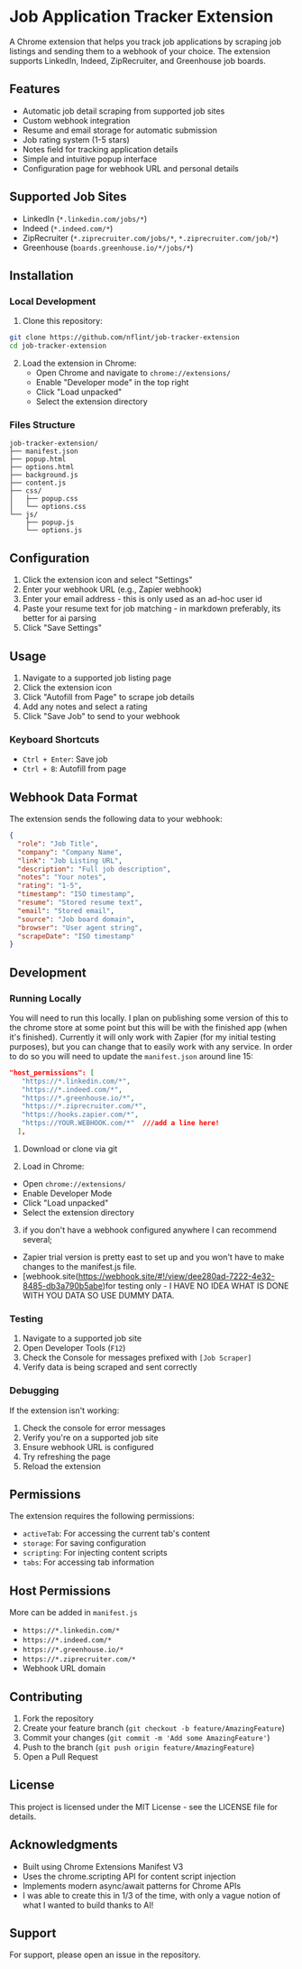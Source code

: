 
# Job Application Tracker Extension
 
 A Chrome extension that helps you track job applications by scraping job listings and sending them to a webhook of your choice. The extension supports LinkedIn, Indeed, ZipRecruiter, and Greenhouse job boards.
 
 ## Features
 
 - Automatic job detail scraping from supported job sites
 - Custom webhook integration
 - Resume and email storage for automatic submission
 - Job rating system (1-5 stars)
 - Notes field for tracking application details
 - Simple and intuitive popup interface
 - Configuration page for webhook URL and personal details
 
 ## Supported Job Sites
 
 - LinkedIn (`*.linkedin.com/jobs/*`)
 - Indeed (`*.indeed.com/*`)
 - ZipRecruiter (`*.ziprecruiter.com/jobs/*`, `*.ziprecruiter.com/job/*`)
 - Greenhouse (`boards.greenhouse.io/*/jobs/*`)
 
 ## Installation
 
 ### Local Development
 
 1. Clone this repository:
 ```bash
 git clone https://github.com/nflint/job-tracker-extension
 cd job-tracker-extension
 ```
 
 2. Load the extension in Chrome:
    - Open Chrome and navigate to `chrome://extensions/`
    - Enable "Developer mode" in the top right
    - Click "Load unpacked"
    - Select the extension directory
 
 ### Files Structure
 ```
 job-tracker-extension/
 ├── manifest.json
 ├── popup.html
 ├── options.html
 ├── background.js
 ├── content.js
 ├── css/
 │   ├── popup.css
 │   └── options.css
 └── js/
     ├── popup.js
     └── options.js
 ```
 
 ## Configuration
 
 1. Click the extension icon and select "Settings"
 2. Enter your webhook URL (e.g., Zapier webhook) 
 3. Enter your email address - this is only used as an ad-hoc user id
 4. Paste your resume text for job matching - in markdown preferably, its better for ai parsing
 5. Click "Save Settings"
 
 ## Usage
 
 1. Navigate to a supported job listing page
 2. Click the extension icon
 3. Click "Autofill from Page" to scrape job details
 4. Add any notes and select a rating
 5. Click "Save Job" to send to your webhook
 
 ### Keyboard Shortcuts
 - `Ctrl + Enter`: Save job
 - `Ctrl + B`: Autofill from page
 
 ## Webhook Data Format
 
 The extension sends the following data to your webhook:
 
 ```json
 {
   "role": "Job Title",
   "company": "Company Name",
   "link": "Job Listing URL",
   "description": "Full job description",
   "notes": "Your notes",
   "rating": "1-5",
   "timestamp": "ISO timestamp",
   "resume": "Stored resume text",
   "email": "Stored email",
   "source": "Job board domain",
   "browser": "User agent string",
   "scrapeDate": "ISO timestamp"
 }
 ```
 
 ## Development
 
 ### Running Locally
 
 You will need to run this locally. I plan on publishing some version of this to the chrome store at some point but this will be with the finished app (when it's finished). Currently it will only work with Zapier (for my initial testing purposes), but you can change that to easily work with any service. In order to do so you will need to update the `manifest.json` around line 15: 
 
 ```json
 "host_permissions": [
    "https://*.linkedin.com/*",
    "https://*.indeed.com/*",
    "https://*.greenhouse.io/*",
    "https://*.ziprecruiter.com/*",
    "https://hooks.zapier.com/*", 
    "https://YOUR.WEBHOOK.com/*"  ///add a line here!
   ],
```
 
 1. Download or clone via git
 
 2. Load in Chrome:
 - Open `chrome://extensions/`
 - Enable Developer Mode
 - Click "Load unpacked"
 - Select the extension directory
 
 3. if you don't have a webhook configured anywhere I can recommend several;
 - Zapier trial version is pretty east to set up and you won't have to make changes to the manifest.js file. 
 - [webhook.site(https://webhook.site/#!/view/dee280ad-7222-4e32-8485-db3a790b5abe)for testing only - I HAVE NO IDEA WHAT IS DONE WITH YOU DATA SO USE DUMMY DATA. 
 
 
 ### Testing
 
 1. Navigate to a supported job site
 2. Open Developer Tools (`F12`)
 3. Check the Console for messages prefixed with `[Job Scraper]`
 4. Verify data is being scraped and sent correctly
 
 ### Debugging
 
 If the extension isn't working:
 
 1. Check the console for error messages
 2. Verify you're on a supported job site
 3. Ensure webhook URL is configured
 4. Try refreshing the page
 5. Reload the extension
 
 ## Permissions
 
 The extension requires the following permissions:
 
 - `activeTab`: For accessing the current tab's content
 - `storage`: For saving configuration
 - `scripting`: For injecting content scripts
 - `tabs`: For accessing tab information
 
 ## Host Permissions
 
 More can be added in `manifest.js`
 
 - `https://*.linkedin.com/*`
 - `https://*.indeed.com/*`
 - `https://*.greenhouse.io/*`
 - `https://*.ziprecruiter.com/*`
 - Webhook URL domain
 
 ## Contributing
 
 1. Fork the repository
 2. Create your feature branch (`git checkout -b feature/AmazingFeature`)
 3. Commit your changes (`git commit -m 'Add some AmazingFeature'`)
 4. Push to the branch (`git push origin feature/AmazingFeature`)
 5. Open a Pull Request
 
 ## License
 
 This project is licensed under the MIT License - see the LICENSE file for details.
 
 ## Acknowledgments
 
 - Built using Chrome Extensions Manifest V3
 - Uses the chrome.scripting API for content script injection
 - Implements modern async/await patterns for Chrome APIs
 - I was able to create this in 1/3 of the time, with only a vague notion of what I wanted to build thanks to AI!
 
 ## Support
 
 For support, please open an issue in the repository.